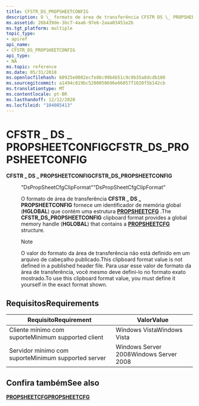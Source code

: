 ```yaml
---
title: CFSTR_DS_PROPSHEETCONFIG
description: O \_ formato de área de transferência CFSTR DS \_ PROPSHEETCONFIG fornece um identificador de memória global (HGLOBAL) que contém uma estrutura PROPSHEETCFG.
ms.assetid: 26b439de-3bc7-4aa6-97e6-2aaa03451e2b
ms.tgt_platform: multiple
topic_type:
- apiref
api_name:
- CFSTR_DS_PROPSHEETCONFIG
api_type:
- NA
ms.topic: reference
ms.date: 05/31/2018
ms.openlocfilehash: 60925e0082ecfe86c99b4b51c9c9b35a8dcdb180
ms.sourcegitcommit: a1494c819bc5200050696e66057f1020f5b142cb
ms.translationtype: MT
ms.contentlocale: pt-BR
ms.lasthandoff: 12/12/2020
ms.locfileid: "104085413"
---
```

# <a name="cfstr_ds_propsheetconfig"></a><span data-ttu-id="76aed-103">CFSTR \_ DS \_ PROPSHEETCONFIG</span><span class="sxs-lookup"><span data-stu-id="76aed-103">CFSTR\_DS\_PROPSHEETCONFIG</span></span>

<dl> <dt>

<span data-ttu-id="76aed-104"><span id="CFSTR_DS_PROPSHEETCONFIG"></span><span id="cfstr_ds_propsheetconfig"></span>**CFSTR \_ DS \_ PROPSHEETCONFIG**</span><span class="sxs-lookup"><span data-stu-id="76aed-104"><span id="CFSTR_DS_PROPSHEETCONFIG"></span><span id="cfstr_ds_propsheetconfig"></span>**CFSTR\_DS\_PROPSHEETCONFIG**</span></span>
</dt> <dd> <dl> <dt>

<span data-ttu-id="76aed-105">"DsPropSheetCfgClipFormat"</span><span class="sxs-lookup"><span data-stu-id="76aed-105">"DsPropSheetCfgClipFormat"</span></span>
</dt> <dt>



<span data-ttu-id="76aed-106">O formato de área de transferência **CFSTR \_ DS \_ PROPSHEETCONFIG** fornece um identificador de memória global (**HGLOBAL**) que contém uma estrutura [**PROPSHEETCFG**](propsheetcfg.md) .</span><span class="sxs-lookup"><span data-stu-id="76aed-106">The **CFSTR\_DS\_PROPSHEETCONFIG** clipboard format provides a global memory handle (**HGLOBAL**) that contains a [**PROPSHEETCFG**](propsheetcfg.md) structure.</span></span>

> [!Note]  
> <span data-ttu-id="76aed-107">O valor do formato da área de transferência não está definido em um arquivo de cabeçalho publicado.</span><span class="sxs-lookup"><span data-stu-id="76aed-107">This clipboard format value is not defined in a published header file.</span></span> <span data-ttu-id="76aed-108">Para usar esse valor de formato da área de transferência, você mesmo deve defini-lo no formato exato mostrado.</span><span class="sxs-lookup"><span data-stu-id="76aed-108">To use this clipboard format value, you must define it yourself in the exact format shown.</span></span>

 


</dt> </dl> </dd> </dl>

## <a name="requirements"></a><span data-ttu-id="76aed-109">Requisitos</span><span class="sxs-lookup"><span data-stu-id="76aed-109">Requirements</span></span>



| <span data-ttu-id="76aed-110">Requisito</span><span class="sxs-lookup"><span data-stu-id="76aed-110">Requirement</span></span> | <span data-ttu-id="76aed-111">Valor</span><span class="sxs-lookup"><span data-stu-id="76aed-111">Value</span></span> |
|-------------------------------------|--------------------------------|
| <span data-ttu-id="76aed-112">Cliente mínimo com suporte</span><span class="sxs-lookup"><span data-stu-id="76aed-112">Minimum supported client</span></span><br/> | <span data-ttu-id="76aed-113">Windows Vista</span><span class="sxs-lookup"><span data-stu-id="76aed-113">Windows Vista</span></span><br/>       |
| <span data-ttu-id="76aed-114">Servidor mínimo com suporte</span><span class="sxs-lookup"><span data-stu-id="76aed-114">Minimum supported server</span></span><br/> | <span data-ttu-id="76aed-115">Windows Server 2008</span><span class="sxs-lookup"><span data-stu-id="76aed-115">Windows Server 2008</span></span><br/> |



## <a name="see-also"></a><span data-ttu-id="76aed-116">Confira também</span><span class="sxs-lookup"><span data-stu-id="76aed-116">See also</span></span>

<dl> <dt>

[<span data-ttu-id="76aed-117">**PROPSHEETCFG**</span><span class="sxs-lookup"><span data-stu-id="76aed-117">**PROPSHEETCFG**</span></span>](propsheetcfg.md)
</dt> </dl>

 

 





